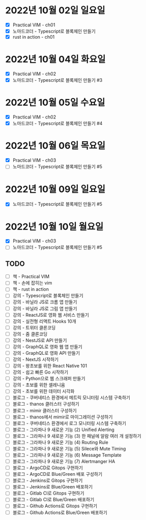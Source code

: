 
# 2022년 10월 02일 일요일

* [x] Practical VIM - ch01
* [x] 노마드코더 - Typescript로 블록체인 만들기
* [x] rust in action - ch01

# 2022년 10월 04일 화요일

* [x] Practical VIM - ch02
* [x] 노마드코더 - Typescript로 블록체인 만들기 #3

# 2022년 10월 05일 수요일

* [x] Practical VIM - ch02
* [x] 노마드코더 - Typescript로 블록체인 만들기 #4

# 2022년 10월 06일 목요일

* [x] Practical VIM - ch03
* [ ] 노마드코더 - Typescript로 블록체인 만들기 #5

# 2022년 10월 09일 일요일

* [x] 노마드코더 - Typescript로 블록체인 만들기 #5

# 2022년 10월 10일 월요일

* [x] Practical VIM - ch03
* [ ] 노마드코더 - Typescript로 블록체인 만들기 #5

## TODO

* [ ] 책 - Practical VIM
* [ ] 책 - 손에 잡히는 vim 
* [ ] 책 - rust in action
* [ ] 강의 - Typescript로 블록체인 만들기
* [ ] 강의 - 바닐라 JS로 크롬 앱 만들기
* [ ] 강의 - 바닐라 JS로 그림 앱 만들기
* [ ] 강의 - ReactJS로 영화 웹 서비스 만들기
* [ ] 강의 - 실전형 리액트 Hooks 10개 
* [ ] 강의 - 트위터 클론코딩 
* [ ] 강의 - 줌 클론코딩
* [ ] 강의 - NestJS로 API 만들기
* [ ] 강의 - GraphQL로 영화 웹 앱 만들기
* [ ] 강의 - GraphQL로 영화 API 만들기
* [ ] 강의 - NextJS 시작하기 
* [ ] 강의 - 왕초보를 위한 React Native 101 
* [ ] 강의 - 쉽고 빠른 Go 시작하기
* [ ] 강의 - Python으로 웹 스크래퍼 만들기
* [ ] 강의 - 초보를 위한 셀레니움 
* [ ] 강의 - 초보를 위한 데이터 시각화
* [ ] 블로그 - 쿠버네티스 환경에서 메트릭 모니터링 시스템 구축하기
* [ ] 블로그 - thanos 클러스터 구성하기
* [ ] 블로그 - mimir 클러스터 구성하기
* [ ] 블로그 - thanos에서 mimir로 마이그레이션 구성하기
* [ ] 블로그 - 쿠버네티스 환경에서 로그 모니터링 시스템 구축하기
* [ ] 블로그 - 그라파나 9 새로운 기능 (2) Unified Alerting
* [ ] 블로그 - 그라파나 9 새로운 기능 (3) 한 패널에 알람 여러 개 설정하기
* [ ] 블로그 - 그라파나 9 새로운 기능 (4) Routing Rule
* [ ] 블로그 - 그라파나 9 새로운 기능 (5) Silece와 Mute Timing
* [ ] 블로그 - 그라파나 9 새로운 기능 (6) Message Template 
* [ ] 블로그 - 그라파나 9 새로운 기능 (7) Alertmanger HA
* [ ] 블로그 - ArgoCD로 Gitops 구현하기
* [ ] 블로그 - ArgoCD로 Blue/Green 배포 구성하기
* [ ] 블로그 - Jenkins로 Gitops 구현하기
* [ ] 블로그 - Jenkins로 Blue/Green 배포하기
* [ ] 블로그 - Gitlab CI로 Gitops 구현하기
* [ ] 블로그 - Gitlab CI로 Blue/Green 배포하기
* [ ] 블로그 - Github Actions로 Gitops 구현하기
* [ ] 블로그 - Github Actions로 Blue/Green 배포하기
